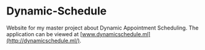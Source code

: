 # Dynamic-Schedule
Website for my master project about Dynamic Appointment Scheduling. The application can be viewed at [www.dynamicschedule.ml](http://dynamicschedule.ml/).
